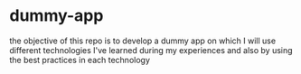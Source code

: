 # dummy-app
the objective of this repo is to develop a dummy app on which I will use different technologies I've learned during my experiences and also by using the best practices in each technology

